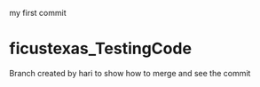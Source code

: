 my first commit
# ficustexas_TestingCode
Branch created by hari
to show how to merge and see the commit
